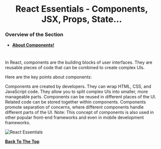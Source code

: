 <h1 align="center">React Essentials - Components, JSX, Props, State...</h1>

### Overview of the Section
* **[About Components!](#components)**


#
### <a name=""> </a>

In React, components are the building blocks of user interfaces. They are reusable pieces of code that can be combined to create complex UIs.

Here are the key points about components:

Components are created by developers.
They can wrap HTML, CSS, and JavaScript code.
They allow you to split complex UIs into smaller, more manageable parts.
Components can be reused in different places of the UI.
Related code can be stored together within components.
Components promote separation of concerns, where different components handle different parts of the UI.
Note: This concept of components is also used in other popular front-end frameworks and even in mobile development frameworks.

![React Essentials]()



**[Back To The Top](#Overview-of-the-Section)**
#